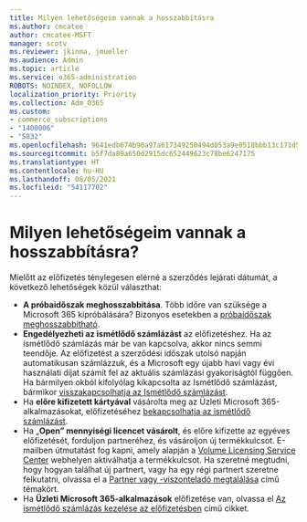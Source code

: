 ```yaml
---
title: Milyen lehetőségeim vannak a hosszabbításra
ms.author: cmcatee
author: cmcatee-MSFT
manager: scotv
ms.reviewer: jkinma, jmueller
ms.audience: Admin
ms.topic: article
ms.service: o365-administration
ROBOTS: NOINDEX, NOFOLLOW
localization_priority: Priority
ms.collection: Adm_O365
ms.custom:
- commerce_subscriptions
- "1400006"
- "5832"
ms.openlocfilehash: 9641edb674b90a97a617349250494d053a9e0518bbb13c171d5f164a117abf3d
ms.sourcegitcommit: b5f7da89a650d2915dc652449623c78be6247175
ms.translationtype: HT
ms.contentlocale: hu-HU
ms.lasthandoff: 08/05/2021
ms.locfileid: "54117702"
---
```

# <a name="what-are-my-options-to-extend"></a>Milyen lehetőségeim vannak a hosszabbításra?

Mielőtt az előfizetés ténylegesen elérné a szerződés lejárati dátumát, a következő lehetőségek közül választhat:

- **A próbaidőszak meghosszabbítása**.  Több időre van szüksége a Microsoft 365 kipróbálására? Bizonyos esetekben a [próbaidőszak meghosszabbítható](https://docs.microsoft.com/microsoft-365/commerce/extend-your-trial).  
- **Engedélyezheti az ismétlődő számlázást** az előfizetéshez. Ha az ismétlődő számlázás már be van kapcsolva, akkor nincs semmi teendője. Az előfizetést a szerződési időszak utolsó napján automatikusan számlázzuk, és a Microsoft egy újabb havi vagy évi használati díjat számít fel az aktuális számlázási gyakoriságtól függően. Ha bármilyen okból kifolyólag kikapcsolta az Ismétlődő számlázást, bármikor [visszakapcsolhatja az Ismétlődő számlázást](https://docs.microsoft.com/microsoft-365/commerce/subscriptions/renew-your-subscription).
- Ha **előre kifizetett kártyával** vásárolta meg az Üzleti Microsoft 365-alkalmazásokat, előfizetéséhez [bekapcsolhatja az ismétlődő számlázást](https://docs.microsoft.com/microsoft-365/commerce/subscriptions/renew-your-subscription).
- Ha „**Open” mennyiségi licencet vásárolt**, és előre kifizette az egyéves előfizetését, forduljon partneréhez, és vásároljon új termékkulcsot. E-mailben útmutatást fog kapni, amely alapján a [Volume Licensing Service Center](https://go.microsoft.com/fwlink/p/?LinkID=282016) webhelyen aktiválhatja a termékkulcsot. Ha szeretné megtudni, hogy hogyan találhat új partnert, vagy ha egy régi partnert szeretne felkutatni, olvassa el a [Partner vagy -viszonteladó megtalálása](https://docs.microsoft.com/microsoft-365/admin/manage/find-your-partner-or-reseller) című témakört.
- Ha **Üzleti Microsoft 365-alkalmazások** előfizetése van, olvassa el [Az ismétlődő számlázás kezelése az előfizetésben](https://docs.microsoft.com/microsoft-365/commerce/subscriptions/renew-your-subscription) című cikket.
